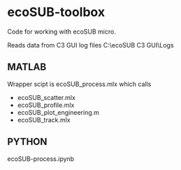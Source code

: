 # ecoSUB-toolbox

Code for working with ecoSUB micro.

Reads data from C3 GUI log files C:\ecoSUB C3 GUI\Logs

## MATLAB

Wrapper scipt is  ecoSUB_process.mlx which calls

 * ecoSUB_scatter.mlx
 * ecoSUB_profile.mlx
 * ecoSUB_plot_engineering.m
 * ecoSUB_track.mlx

## PYTHON

ecoSUB-process.ipynb 

